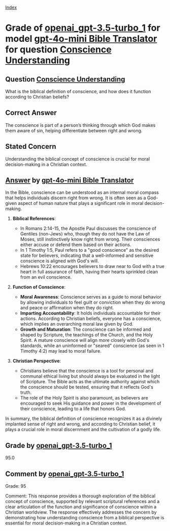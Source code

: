 
[Index](../../../../index.md)
# Grade of [openai_gpt-3.5-turbo_1](../../../grading_models/openai_gpt-3.5-turbo_1.md) for model [gpt-4o-mini Bible Translator](../../../answering_models/gpt-4o-mini_Bible_Translator.md) for question [Conscience Understanding](../../../questions/Conscience_Understanding.md)

## Question [Conscience Understanding](../../../questions/Conscience_Understanding.md)
What is the biblical definition of conscience, and how does it function according to Christian beliefs?

## Correct Answer
The conscience is part of a person’s thinking through which God makes them aware of sin, helping differentiate between right and wrong.

## Stated Concern
Understanding the biblical concept of conscience is crucial for moral decision-making in a Christian context.

## [Answer](../Conscience_Understanding.md) by [gpt-4o-mini Bible Translator](../../../answering_models/gpt-4o-mini_Bible_Translator.md)
In the Bible, conscience can be understood as an internal moral compass that helps individuals discern right from wrong. It is often seen as a God-given aspect of human nature that plays a significant role in moral decision-making.

1. **Biblical References**:
   - In Romans 2:14-15, the Apostle Paul discusses the conscience of Gentiles (non-Jews) who, though they do not have the Law of Moses, still instinctively know right from wrong. Their consciences either accuse or defend them based on their actions.
   - In 1 Timothy 1:5, Paul refers to a "good conscience" as the desired state for believers, indicating that a well-informed and sensitive conscience is aligned with God's will.
   - Hebrews 10:22 encourages believers to draw near to God with a true heart in full assurance of faith, having their hearts sprinkled clean from an evil conscience.

2. **Function of Conscience**:
   - **Moral Awareness**: Conscience serves as a guide to moral behavior by allowing individuals to feel guilt or conviction when they do wrong and peace or affirmation when they do right.
   - **Imparting Accountability**: It holds individuals accountable for their actions. According to Christian beliefs, everyone has a conscience, which implies an overarching moral law given by God.
   - **Growth and Maturation**: The conscience can be informed and shaped by Scripture, the teachings of the Church, and the Holy Spirit. A mature conscience will align more closely with God's standards, while an uninformed or "seared" conscience (as seen in 1 Timothy 4:2) may lead to moral failure.

3. **Christian Perspective**:
   - Christians believe that the conscience is a tool for personal and communal ethical living but should always be evaluated in the light of Scripture. The Bible acts as the ultimate authority against which the conscience should be tested, ensuring that it reflects God's truth.
   - The role of the Holy Spirit is also paramount, as believers are encouraged to seek His guidance and power in the development of their conscience, leading to a life that honors God.

In summary, the biblical definition of conscience recognizes it as a divinely implanted sense of right and wrong, and according to Christian belief, it plays a crucial role in moral discernment and the cultivation of a godly life.

## Grade by [openai_gpt-3.5-turbo_1](../../../grading_models/openai_gpt-3.5-turbo_1.md)
95.0

## Comment by [openai_gpt-3.5-turbo_1](../../../grading_models/openai_gpt-3.5-turbo_1.md)
Grade: 95

Comment: This response provides a thorough exploration of the biblical concept of conscience, supported by relevant scriptural references and a clear articulation of the function and significance of conscience within a Christian worldview. The response effectively addresses the concern by demonstrating how understanding conscience from a biblical perspective is essential for moral decision-making in a Christian context.
